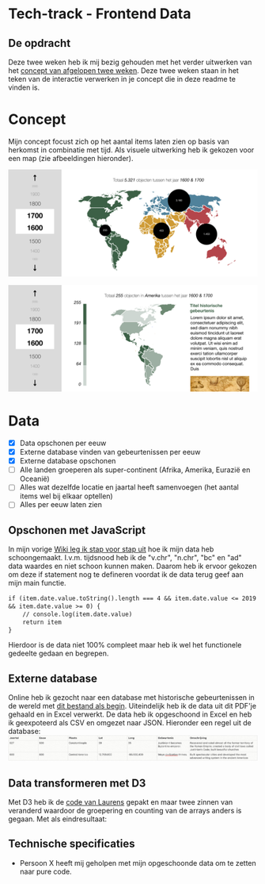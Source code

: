 # Tech-track - Frontend Data
## De opdracht
Deze twee weken heb ik mij bezig gehouden met het verder uitwerken van het [concept van afgelopen twee weken](https://github.com/RoyCsuka/functional-programming). Deze twee weken staan in het teken van de interactie verwerken in je concept die in deze readme te vinden is.

# Concept
Mijn concept focust zich op het aantal items laten zien op basis van herkomst in combinatie met tijd. Als visuele uitwerking heb ik gekozen voor een map (zie afbeeldingen hieronder).

![Concept uitwerking scherm 1](https://github.com/RoyCsuka/assets/blob/master/concept-maps-v2_3.jpg)

![Concept uitwerking scherm 2](https://github.com/RoyCsuka/assets/blob/master/concept-maps-v2_4.jpg)

# Data
- [x] Data opschonen per eeuw
- [x] Externe database vinden van gebeurtenissen per eeuw
- [x] Externe database opschonen
- [ ] Alle landen groeperen als super-continent (Afrika, Amerika, Eurazië en Oceanië)
- [ ] Alles wat dezelfde locatie en jaartal heeft samenvoegen (het aantal items wel bij elkaar optellen)
- [ ] Alles per eeuw laten zien

## Opschonen met JavaScript
In mijn vorige [Wiki leg ik stap voor stap uit](https://github.com/RoyCsuka/functional-programming/wiki/Data-cleaning) hoe ik mijn data heb schoongemaakt. I.v.m. tijdsnood heb ik de "v.chr", "n.chr", "bc" en "ad" data waardes en niet schoon kunnen maken. Daarom heb ik ervoor gekozen om deze if statement nog te defineren voordat ik de data terug geef aan mijn main functie.
```
if (item.date.value.toString().length === 4 && item.date.value <= 2019 && item.date.value >= 0) {
    // console.log(item.date.value)
    return item
}
```
Hierdoor is de data niet 100% compleet maar heb ik wel het functionele gedeelte gedaan en begrepen.

## Externe database
Online heb ik gezocht naar een database met historische gebeurtenissen in de wereld met [dit bestand als begin](https://slidex.tips/download/major-events-in-world-history). Uiteindelijk heb ik de data uit dit PDF'je gehaald en in Excel verwerkt. De data heb ik opgeschoond in Excel en heb ik geexpoteerd als CSV en omgezet naar JSON. Hieronder een regel uit de database:
![Externe database](https://github.com/RoyCsuka/assets/blob/master/external-database.png)

## Data transformeren met D3
Met D3 heb ik de [code van Laurens](https://beta.vizhub.com/Razpudding/2e039bf6e39a421180741285a8f735a3) gepakt en maar twee zinnen van veranderd waardoor de groepering en counting van de arrays anders is gegaan. Met als eindresultaat:

## Technische specificaties
- Persoon X heeft mij geholpen met mijn opgeschoonde data om te zetten naar pure code.

